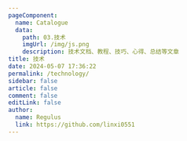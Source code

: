 ```yaml
---
pageComponent:
  name: Catalogue
  data:
    path: 03.技术
    imgUrl: /img/js.png
    description: 技术文档、教程、技巧、心得、总结等文章
title: 技术
date: 2024-05-07 17:36:22
permalink: /technology/
sidebar: false
article: false
comment: false
editLink: false
author:
  name: Regulus
  link: https://github.com/linxi0551
---
```

